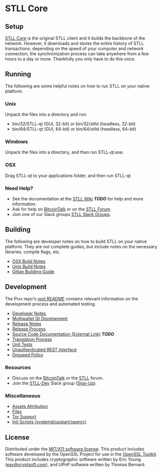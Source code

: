STLL Core
=====================

Setup
---------------------
[STLL Core](http://stll.org/wallet) is the original STLL client and it builds the backbone of the network. However, it downloads and stores the entire history of STLL transactions; depending on the speed of your computer and network connection, the synchronization process can take anywhere from a few hours to a day or more. Thankfully you only have to do this once.

Running
---------------------
The following are some helpful notes on how to run STLL on your native platform.

### Unix

Unpack the files into a directory and run:

- bin/32/STLL-qt (GUI, 32-bit) or bin/32/stlld (headless, 32-bit)
- bin/64/STLL-qt (GUI, 64-bit) or bin/64/stlld (headless, 64-bit)

### Windows

Unpack the files into a directory, and then run STLL-qt.exe.

### OSX

Drag STLL-qt to your applications folder, and then run STLL-qt.

### Need Help?

* See the documentation at the [STLL Wiki](https://en.bitcoin.it/wiki/Main_Page) ***TODO***
for help and more information.
* Ask for help on [BitcoinTalk](https://bitcointalk.org/index.php?topic=1262920.0) or on the [STLL Forum](http://forum.stll.org/).
* Join one of our Slack groups [STLL Slack Groups](https://stll.org/slack-logins/).

Building
---------------------
The following are developer notes on how to build STLL on your native platform. They are not complete guides, but include notes on the necessary libraries, compile flags, etc.

- [OSX Build Notes](build-osx.md)
- [Unix Build Notes](build-unix.md)
- [Gitian Building Guide](gitian-building.md)

Development
---------------------
The Pivx repo's [root README](https://github.com/dev1972/Satellitecoin/blob/master/README.md) contains relevant information on the development process and automated testing.

- [Developer Notes](developer-notes.md)
- [Multiwallet Qt Development](multiwallet-qt.md)
- [Release Notes](release-notes.md)
- [Release Process](release-process.md)
- [Source Code Documentation (External Link)](https://dev.visucore.com/bitcoin/doxygen/) ***TODO***
- [Translation Process](translation_process.md)
- [Unit Tests](unit-tests.md)
- [Unauthenticated REST Interface](REST-interface.md)
- [Dnsseed Policy](dnsseed-policy.md)

### Resources

* Discuss on the [BitcoinTalk](https://bitcointalk.org/index.php?topic=1262920.0) or the [STLL](http://forum.stll.org/) forum.
* Join the [STLL-Dev](https://stll-dev.slack.com/) Slack group ([Sign-Up](https://stll-dev.herokuapp.com/)).

### Miscellaneous
- [Assets Attribution](assets-attribution.md)
- [Files](files.md)
- [Tor Support](tor.md)
- [Init Scripts (systemd/upstart/openrc)](init.md)

License
---------------------
Distributed under the [MIT/X11 software license](http://www.opensource.org/licenses/mit-license.php).
This product includes software developed by the OpenSSL Project for use in the [OpenSSL Toolkit](https://www.openssl.org/). This product includes
cryptographic software written by Eric Young ([eay@cryptsoft.com](mailto:eay@cryptsoft.com)), and UPnP software written by Thomas Bernard.
